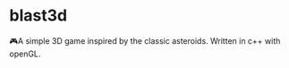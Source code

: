 # blast3d
:video_game:A simple 3D game inspired by the classic asteroids. Written in c++ with openGL.
